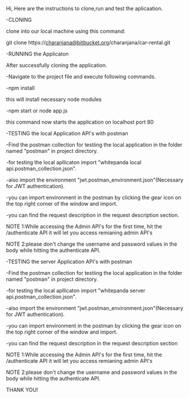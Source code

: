 Hi,
Here are the instructions to clone,run and test the aplicaation.

-CLONING

clone into our local machine using this command:

git clone https://charanjana@bitbucket.org/charanjana/car-rental.git

-RUNNING the Applicaton

After successfully cloning the application.

-Navigate to the project file and execute following commands.

-npm install

 this will install necessary node modules 
 
 -npm start or node app.js
 
 this command now starts the application on localhost port 80
 
 -TESTING the local Application API's with postman
 
 -Find the postman collection for testiing the local application in the folder named "postman" in project directory.
 
 -for testing the local apllicaton import "whitepanda local api.postman_collection.json".
 
 -also import the environment "jwt.postman_environment.json"(Necessary for JWT authentication).
 
 -you can import environment in the postman by clicking the gear icon on the top right corner of the window and import.
 
 -you can find the request description in the request description section.
 
 NOTE 1:While accessing the Admin API's for the first time, hit the /authenticate API it will let you access remianing admin API's
 
 NOTE 2:please don't change the username and password values in the body while hitting the authenticate API.
 
 
 -TESTING the server Application API's with postman
 
 -Find the postman collection for testiing the local application in the folder named "postman" in project directory.
 
 -for testing the local apllicaton import "whitepanda server api.postman_collection.json".
 
 -also import the environment "jwt.postman_environment.json"(Necessary for JWT authentication).
 
 -you can import environment in the postman by clicking the gear icon on the top right corner of the window and import.

 -you can find the request description in the request description section
 
 NOTE 1:While accessing the Admin API's for the first time, hit the /authenticate API it will let you access remianing admin API's
 
 NOTE 2:please don't change the username and password values in the body while hitting the authenticate API.
 
 THANK YOU!
 